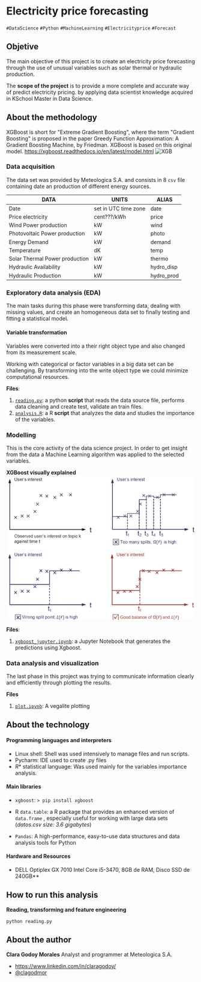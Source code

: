 Electricity price forecasting
===================
`#DataScience` `#Python` `#MachineLearning` `#Electricityprice` `#Forecast`


## Objetive ##

The main objective of this project is to create an electricity price forecasting through the use of unusual variables such as solar thermal or hydraulic production.

The **scope of the project** is to provide a more complete and accurate way of predict electricity pricing. by applying data scientist knowledge acquired in KSchool Master in Data Science.

## About the methodology ##
XGBoost is short for "Extreme Gradient Boosting", where the term "Gradient Boosting" is proposed in the paper Greedy Function Approximation: A Gradient Boosting Machine, by Friedman. XGBoost is based on this original model. 
https://xgboost.readthedocs.io/en/latest/model.html
![XGB](img/xgb.png)

### Data acquisition

The data set was provided by Meteologica S.A. and consists in 8 `csv` file containing date an production of different energy sources.

|DATA|UNITS|ALIAS|
|----|------|-----|
|Date|set in UTC time zone|date|
|Price electricity|cent???/kWh|price|
|Wind Power production|kW|wind|
|Photovoltaic Power production|kW|photo|
|Energy Demand|kW|demand|
|Temperature|dK|temp|
|Solar Thermal Power production|kW|thermo|
|Hydraulic Availability|kW|hydro_disp|
|Hydraulic Production|kW|hydro_prod|

### Exploratory data analysis (EDA)

The main tasks during this phase were transforming data, dealing with missing values, and create an homogeneous data set to finally testing and fitting a statistical model.

#### Variable transformation
Variables were converted into a their right object type and also changed from its measurement scale. 

Working with categorical or factor variables in a big data set can be challenging. By transforming into the write object type we could minimize computational resources.

**Files**:

 1. [`reading.py`](reading.py): a python **script** that reads the data source file, performs data cleaning and create test, validate an train files.
 2. [`analysis.R`](analysis.R): a R **script** that analyzes the data and studies the importance of the variables.

### Modelling

This is the core activity of the data science project. In order to get insight from the data a Machine Learning algorithm was applied to the selected variables.

**XGBoost visually explained**
![XGBoost visual expl](img/xgb_visu.png)

**Files**:

1. [`xgboost_jupyter.ipynb`](xgboost_jupyter.ipynb): a Jupyter Notebook that generates the predictions using Xgboost. 

### Data analysis and visualization

The last phase in this project was trying to  communicate information clearly and efficiently through plotting the results. 

**Files**

 1. [`plot.ipynb`](plot.ipynb): A vegalite plotting
 
## About the technology ##
#### Programming languages and interpreters

 - Linux shell: Shell was used intensively to manage files and run scripts.
 - Pycharm: IDE used to create .py files
 - *R** statistical language: Was used mainly for the variables importance analysis.


#### Main libraries

 - `xgboost`:
 `> pip install xgboost`
 
 - R `data.table`:  a R package that provides an enhanced version of `data.frame` , especially useful for working with large data sets (*datos.csv size:  3.6 gigabytes*) 
 
 - `Pandas`: A high-performance, easy-to-use data structures and data analysis tools for Python
 
#### Hardware and Resources

 - DELL Optiplex GX 7010 Intel Core i5-3470, 8GB de RAM, Disco SSD de 240GB**

## How to run this analysis

**Reading, transforming and feature engineering**

    python reading.py



## About the author

**Clara Godoy Morales**
Analyst and programmer at Meteologica S.A.
 - https://www.linkedin.com/in/claragodoy/
 - [@clagodmor](https://twitter.com/clagodmor)